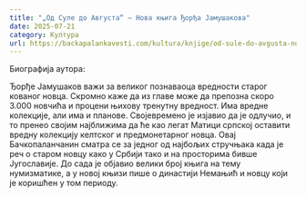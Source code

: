 ```yaml
---
title: "„Од Суле до Августа“ – Нова књига Ђорђа Јамушакова"
date: 2025-07-21
category: Култура
url: https://backapalankavesti.com/kultura/knjige/od-sule-do-avgusta-nova-knjiga-djordja-jamusakova/
---
```


Биографија аутора:

Ђорђе Јамушаков важи за великог познаваоца вредности старог кованог новца. Скромно каже да из главе може да препозна скоро 3.000 новчића и процени њихову тренутну вредност. Има вредне колекције, али има и планове. Својевремено је изјавио да је одлучио, и то пренео својим најближима да ће као легат Матици српској оставити вредну колекцију келтског и предмонетарног новца. Овај Бачкопаланчанин сматра се за једног од најбољих стручњака када је реч о старом новцу како у Србији тако и на просторима бивше Југославије. До сада је објавио велики број књига на тему нумизматике, а у новој књизи пише о династији Немањић и новцу који је коришћен у том периоду.
